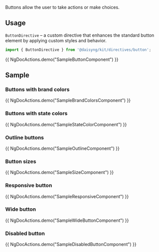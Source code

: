 Buttons allow the user to take actions or make choices.

## Usage

`ButtonDirective` – a custom directive that enhances the standard button element by applying custom styles and behavior.

```ts
import { ButtonDirective } from '@daisyng/kit/directives/button';
```

{{ NgDocActions.demo("SampleButtonComponent") }}

## Sample

### Buttons with brand colors

{{ NgDocActions.demo("SampleBrandColorsComponent") }}

### Buttons with state colors

{{ NgDocActions.demo("SampleStateColorComponent") }}

### Outline buttons

{{ NgDocActions.demo("SampleOutlineComponent") }}

### Button sizes

{{ NgDocActions.demo("SampleSizeComponent") }}

### Responsive button

{{ NgDocActions.demo("SampleResponsiveComponent") }}

### Wide button

{{ NgDocActions.demo("SampleWideButtonComponent") }}

### Disabled button

{{ NgDocActions.demo("SampleDisabledButtonComponent") }}
